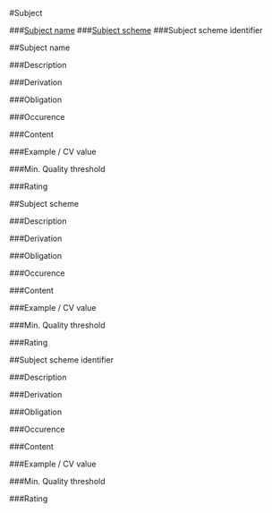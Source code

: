 #Subject

###[Subject name](#subject-name-1)
###[Subject scheme](#subject-scheme-1)
###Subject scheme identifier


##Subject name

###Description
 
###Derivation
 
###Obligation	
 
###Occurence	
 
###Content 
 
###Example / CV value
 
###Min. Quality threshold	
 	
###Rating


##Subject scheme

###Description
 
###Derivation
 
###Obligation	
 
###Occurence	
 
###Content 
 
###Example / CV value
 
###Min. Quality threshold	
 	
###Rating


##Subject scheme identifier

###Description
 
###Derivation
 
###Obligation	
 
###Occurence	
 
###Content 
 
###Example / CV value
 
###Min. Quality threshold	
 	
###Rating
